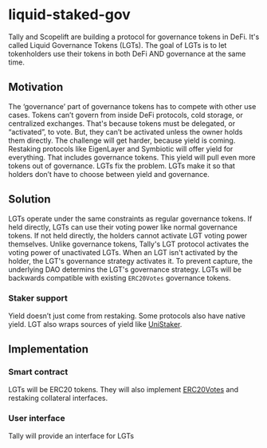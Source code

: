 # liquid-staked-gov

Tally and Scopelift are building a protocol for governance tokens in DeFi. It's called Liquid Governance Tokens (LGTs). The goal of LGTs is to let tokenholders use their tokens in both DeFi AND governance at the same time.

## Motivation

The ‘governance’ part of governance tokens has to compete with other use cases. Tokens can’t govern from inside DeFi protocols, cold storage, or centralized exchanges. That's because tokens must be delegated, or “activated”, to vote. But, they can’t be activated unless the owner holds them directly.
The challenge will get harder, because yield is coming. Restaking protocols like EigenLayer and Symbiotic will offer yield for everything. That includes governance tokens. This yield will pull even more tokens out of governance.
LGTs fix the problem. LGTs make it so that holders don’t have to choose between yield and governance.

## Solution

LGTs operate under the same constraints as regular governance tokens. If held directly, LGTs can use their voting power like normal governance tokens. If not held directly, the holders cannot activate LGT voting power themselves.
Unlike governance tokens, Tally's LGT protocol activates the voting power of unactivated LGTs. When an LGT isn't activated by the holder, the LGT's governance strategy activates it. To prevent capture, the underlying DAO determins the LGT's governance strategy.
LGTs will be backwards compatible with existing `ERC20Votes` governance tokens.

### Staker support

Yield doesn’t just come from restaking. Some protocols also have native yield. LGT also wraps sources of yield like [UniStaker](https://github.com/uniswapfoundation/UniStaker).

## Implementation

### Smart contract

LGTs will be ERC20 tokens. They will also implement [ERC20Votes](https://github.com/OpenZeppelin/openzeppelin-contracts/blob/master/contracts/token/ERC20/extensions/ERC20Votes.sol) and restaking collateral interfaces.

### User interface

Tally will provide an interface for LGTs
